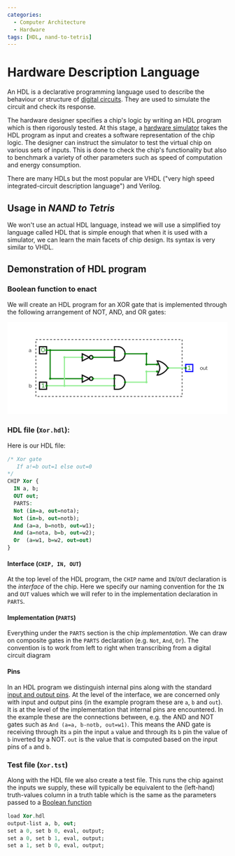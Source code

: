 ```yaml
---
categories:
  - Computer Architecture
  - Hardware
tags: [HDL, nand-to-tetris]
---
```


# Hardware Description Language

An HDL is a declarative programming language used to describe the behaviour or structure of [digital circuits](/Electronics_and_Hardware/Digital_circuits/Integrated_circuits.md). They are used to simulate the circuit and check its response.

The hardware designer specifies a chip's logic by writing an HDL program which is then rigorously tested. At this stage, a [hardware simulator](/Computer_Architecture/Hardware_simulation.md) takes the HDL program as input and creates a software representation of the chip logic. The designer can instruct the simulator to test the virtual chip on various sets of inputs. This is done to check the chip's functionality but also to benchmark a variety of other parameters such as speed of computation and energy consumption.

There are many HDLs but the most popular are VHDL ("very high speed integrated-circuit description language") and Verilog.

## Usage in _NAND to Tetris_

We won't use an actual HDL language, instead we will use a simplified toy language called HDL that is simple enough that when it is used with a simulator, we can learn the main facets of chip design. Its syntax is very similar to VHDL.

## Demonstration of HDL program

### Boolean function to enact

We will create an HDL program for an XOR gate that is implemented through the following arrangement of NOT, AND, and OR gates:

![](/img/xor-hdl.png)

### HDL file (`Xor.hdl`):

Here is our HDL file:

```vhdl
/* Xor gate
   If a!=b out=1 else out=0
*/
CHIP Xor {
  IN a, b;
  OUT out;
  PARTS:
  Not (in=a, out=nota);
  Not (in=b, out=notb);
  And (a=a, b=notb, out=w1);
  And (a=nota, b=b, out=w2);
  Or  (a=w1, b=w2, out=out)
}
```

#### Interface (`CHIP, IN, OUT`)

At the top level of the HDL program, the `CHIP` name and `IN`/`OUT` declaration is the _interface_ of the chip. Here we specify our naming convention for the `IN` and `OUT` values which we will refer to in the implementation declaration in `PARTS`.

#### Implementation (`PARTS`)

Everything under the `PARTS` section is the chip _implementation_. We can draw on composite gates in the `PARTS` declaration (e.g. `Not`, `And`, `Or`). The convention is to work from left to right when transcribing from a digital circuit diagram

#### Pins

In an HDL program we distinguish internal pins along with the standard [input and output pins](/Electronics_and_Hardware/Digital_circuits/Integrated_circuits.md). At the level of the interface, we are concerned only with input and output pins (in the example program these are `a`, `b` and `out`). It is at the level of the implementation that internal pins are encountered. In the example these are the connections between, e.g. the AND and NOT gates such as `And (a=a, b-notb, out=w1)`. This means the AND gate is receiving through its `a` pin the input `a` value and through its `b` pin the value of `b` inverted by a NOT. `out` is the value that is computed based on the input pins of `a` and `b`.

### Test file (`Xor.tst`)

Along with the HDL file we also create a test file. This runs the chip against the inputs we supply, these will typically be equivalent to the (left-hand) truth-values column in a truth table which is the same as the parameters passed to a [Boolean function](/Logic/Propositional_logic/Boolean_functions.md)

```vhdl
load Xor.hdl
output-list a, b, out;
set a 0, set b 0, eval, output;
set a 0, set b 1, eval, output;
set a 1, set b 0, eval, output;
```
